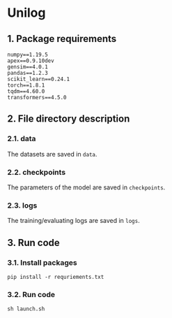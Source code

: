 # Unilog
## 1. Package requirements
```
numpy==1.19.5
apex==0.9.10dev
gensim==4.0.1
pandas==1.2.3
scikit_learn==0.24.1
torch==1.8.1
tqdm==4.60.0
transformers==4.5.0
```

## 2. File directory description
### 2.1. data
The datasets are saved in `data`.
### 2.2. checkpoints
The parameters of the model are saved in `checkpoints`.
### 2.3. logs
The training/evaluating logs are saved in `logs`.

## 3. Run code
### 3.1. Install packages
```
pip install -r requriements.txt
```
### 3.2. Run code
```
sh launch.sh
```
